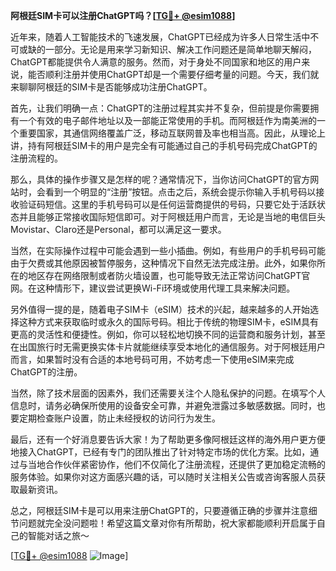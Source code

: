 **阿根廷SIM卡可以注册ChatGPT吗？[[TG💪+ @esim1088](https://t.me/s/esim1088)]**

近年来，随着人工智能技术的飞速发展，ChatGPT已经成为许多人日常生活中不可或缺的一部分。无论是用来学习新知识、解决工作问题还是简单地聊天解闷，ChatGPT都能提供令人满意的服务。然而，对于身处不同国家和地区的用户来说，能否顺利注册并使用ChatGPT却是一个需要仔细考量的问题。今天，我们就来聊聊阿根廷的SIM卡是否能够成功注册ChatGPT。

首先，让我们明确一点：ChatGPT的注册过程其实并不复杂，但前提是你需要拥有一个有效的电子邮件地址以及一部能正常使用的手机。而阿根廷作为南美洲的一个重要国家，其通信网络覆盖广泛，移动互联网普及率也相当高。因此，从理论上讲，持有阿根廷SIM卡的用户是完全有可能通过自己的手机号码完成ChatGPT的注册流程的。

那么，具体的操作步骤又是怎样的呢？通常情况下，当你访问ChatGPT的官方网站时，会看到一个明显的“注册”按钮。点击之后，系统会提示你输入手机号码以接收验证码短信。这里的手机号码可以是任何运营商提供的号码，只要它处于活跃状态并且能够正常接收国际短信即可。对于阿根廷用户而言，无论是当地的电信巨头Movistar、Claro还是Personal，都可以满足这一要求。

当然，在实际操作过程中可能会遇到一些小插曲。例如，有些用户的手机号码可能由于欠费或其他原因被暂停服务，这种情况下自然无法完成注册。此外，如果你所在的地区存在网络限制或者防火墙设置，也可能导致无法正常访问ChatGPT官网。在这种情形下，建议尝试更换Wi-Fi环境或使用代理工具来解决问题。

另外值得一提的是，随着电子SIM卡（eSIM）技术的兴起，越来越多的人开始选择这种方式来获取临时或永久的国际号码。相比于传统的物理SIM卡，eSIM具有更高的灵活性和便捷性。例如，你可以轻松地切换不同的运营商和服务计划，甚至在出国旅行时无需更换实体卡片就能继续享受本地化的通信服务。对于阿根廷用户而言，如果暂时没有合适的本地号码可用，不妨考虑一下使用eSIM来完成ChatGPT的注册。

当然，除了技术层面的因素外，我们还需要关注个人隐私保护的问题。在填写个人信息时，请务必确保所使用的设备安全可靠，并避免泄露过多敏感数据。同时，也要定期检查账户设置，防止未经授权的访问行为发生。

最后，还有一个好消息要告诉大家！为了帮助更多像阿根廷这样的海外用户更方便地接入ChatGPT，已经有专门的团队推出了针对特定市场的优化方案。比如，通过与当地合作伙伴紧密协作，他们不仅简化了注册流程，还提供了更加稳定流畅的服务体验。如果你对这方面感兴趣的话，可以随时关注相关公告或咨询客服人员获取最新资讯。

总之，阿根廷SIM卡是可以用来注册ChatGPT的，只要遵循正确的步骤并注意细节问题就完全没问题啦！希望这篇文章对你有所帮助，祝大家都能顺利开启属于自己的智能对话之旅～

[[TG💪+ @esim1088](https://t.me/s/esim1088) ![Image](https://i.postimg.cc/4NQfJmqS/Snipaste-2025-05-13-00-14-12.png)]